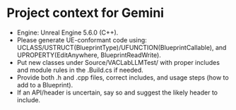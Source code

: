 # Project context for Gemini
- Engine: Unreal Engine 5.6.0 (C++).
- Please generate UE-conformant code using: UCLASS/USTRUCT(BlueprintType)/UFUNCTION(BlueprintCallable), and UPROPERTY(EditAnywhere, BlueprintReadWrite).
- Put new classes under Source/VACLabLLMTest/ with proper includes and module rules in the .Build.cs if needed.
- Provide both .h and .cpp files, correct includes, and usage steps (how to add to a Blueprint).
- If an API/header is uncertain, say so and suggest the likely header to include.